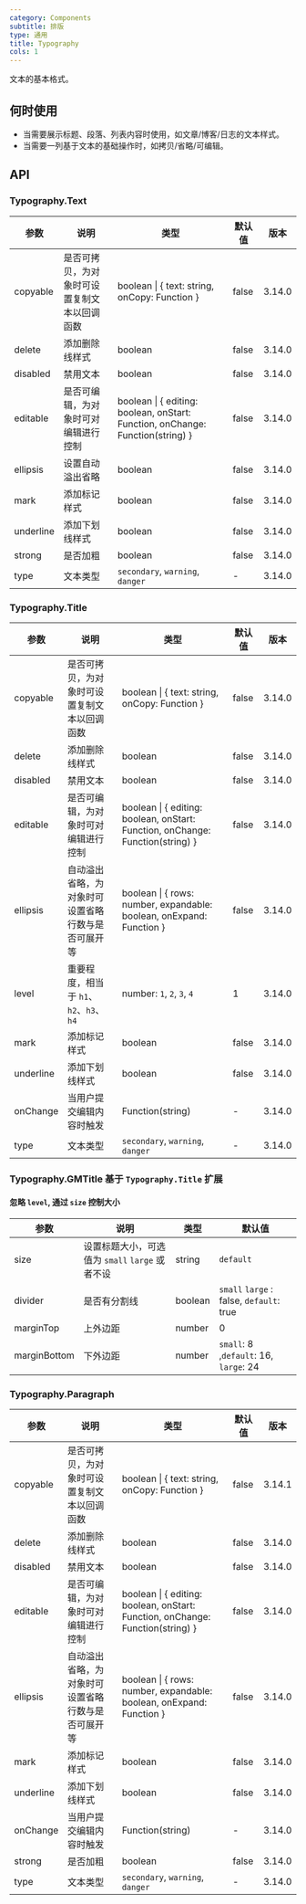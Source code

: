```yaml
---
category: Components
subtitle: 排版
type: 通用
title: Typography
cols: 1
---
```


文本的基本格式。

## 何时使用

- 当需要展示标题、段落、列表内容时使用，如文章/博客/日志的文本样式。
- 当需要一列基于文本的基础操作时，如拷贝/省略/可编辑。

## API

### Typography.Text

| 参数 | 说明 | 类型 | 默认值 | 版本 |
| --- | --- | --- | --- | --- |
| copyable | 是否可拷贝，为对象时可设置复制文本以回调函数 | boolean \| { text: string, onCopy: Function } | false | 3.14.0 |
| delete | 添加删除线样式 | boolean | false | 3.14.0 |
| disabled | 禁用文本 | boolean | false | 3.14.0 |
| editable | 是否可编辑，为对象时可对编辑进行控制 | boolean \| { editing: boolean, onStart: Function, onChange: Function(string) } | false | 3.14.0 |
| ellipsis | 设置自动溢出省略 | boolean | false | 3.14.0 |
| mark | 添加标记样式 | boolean | false | 3.14.0 |
| underline | 添加下划线样式 | boolean | false | 3.14.0 |
| strong | 是否加粗 | boolean | false | 3.14.0 |
| type | 文本类型 | `secondary`, `warning`, `danger` | - | 3.14.0 |

### Typography.Title

| 参数 | 说明 | 类型 | 默认值 | 版本 |
| --- | --- | --- | --- | --- |
| copyable | 是否可拷贝，为对象时可设置复制文本以回调函数 | boolean \| { text: string, onCopy: Function } | false | 3.14.0 |
| delete | 添加删除线样式 | boolean | false | 3.14.0 |
| disabled | 禁用文本 | boolean | false | 3.14.0 |
| editable | 是否可编辑，为对象时可对编辑进行控制 | boolean \| { editing: boolean, onStart: Function, onChange: Function(string) } | false | 3.14.0 |
| ellipsis | 自动溢出省略，为对象时可设置省略行数与是否可展开等 | boolean \| { rows: number, expandable: boolean, onExpand: Function } | false | 3.14.0 |
| level | 重要程度，相当于 `h1`、`h2`、`h3`、`h4` | number: `1`, `2`, `3`, `4` | 1 | 3.14.0 |
| mark | 添加标记样式 | boolean | false | 3.14.0 |
| underline | 添加下划线样式 | boolean | false | 3.14.0 |
| onChange | 当用户提交编辑内容时触发 | Function(string) | - | 3.14.0 |
| type | 文本类型 | `secondary`, `warning`, `danger` | - | 3.14.0 |

### Typography.GMTitle 基于 `Typography.Title` 扩展

#### 忽略 `level`, 通过 `size` 控制大小

| 参数 | 说明 | 类型 | 默认值 |
| --- | --- | --- | --- |
| size | 设置标题大小，可选值为 `small` `large` 或者不设 | string | `default` |
| divider | 是否有分割线 | boolean | `small` `large` : false, `default`: true |
| marginTop | 上外边距 | number | 0 |
| marginBottom | 下外边距 | number | `small`: 8 ,`default`: 16, `large`: 24 |

### Typography.Paragraph

| 参数 | 说明 | 类型 | 默认值 | 版本 |
| --- | --- | --- | --- | --- |
| copyable | 是否可拷贝，为对象时可设置复制文本以回调函数 | boolean \| { text: string, onCopy: Function } | false | 3.14.1 |
| delete | 添加删除线样式 | boolean | false | 3.14.0 |
| disabled | 禁用文本 | boolean | false | 3.14.0 |
| editable | 是否可编辑，为对象时可对编辑进行控制 | boolean \| { editing: boolean, onStart: Function, onChange: Function(string) } | false | 3.14.0 |
| ellipsis | 自动溢出省略，为对象时可设置省略行数与是否可展开等 | boolean \| { rows: number, expandable: boolean, onExpand: Function } | false | 3.14.0 |
| mark | 添加标记样式 | boolean | false | 3.14.0 |
| underline | 添加下划线样式 | boolean | false | 3.14.0 |
| onChange | 当用户提交编辑内容时触发 | Function(string) | - | 3.14.0 |
| strong | 是否加粗 | boolean | false | 3.14.0 |
| type | 文本类型 | `secondary`, `warning`, `danger` | - | 3.14.0 |
